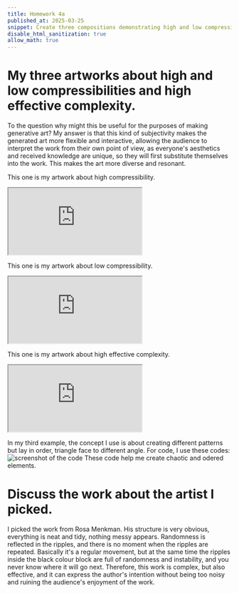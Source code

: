```yaml
---
title: Homework 4a
published_at: 2025-03-25
snippet: Create three compositions demonstrating high and low compressibilities and high effective complexity. Explain my thoughts toward the paper. Discuss the work about the artist I picked.
disable_html_sanitization: true
allow_math: true
---
```


# My three artworks about high and low compressibilities and high effective complexity.

To the question why might this be useful for the purposes of making generative art?
My answer is that this kind of subjectivity makes the generated art more flexible and interactive, allowing the audience to interpret the work from their own point of view, as everyone's aesthetics and received knowledge are unique, so they will first substitute themselves into the work. This makes the art more diverse and resonant.

This one is my artwork about high compressibility.

<iframe id="high compressibility" src="https://editor.p5js.org/jinhuiliang01/sketches/bQxevYc5p"></iframe>

<script type="module">

    const iframe  = document.getElementById (`high compressibility`)
    iframe.width  = iframe.parentNode.scrollWidth
    iframe.height = iframe.width * 9 / 16 + 42

</script>

This one is my artwork about low compressibility.

<iframe id="low compressibility" src="https://editor.p5js.org/jinhuiliang01/sketches/AqJx7AVys"></iframe>

<script type="module">

    const iframe  = document.getElementById (`low compressibility`)
    iframe.width  = iframe.parentNode.scrollWidth
    iframe.height = iframe.width * 9 / 16 + 42

</script>

This one is my artwork about high effective complexity.

<iframe id="high effective complexity" src="https://editor.p5js.org/jinhuiliang01/sketches/Bo-ZGA4MO"></iframe>

<script type="module">

    const iframe  = document.getElementById (`high effective complexity`)
    iframe.width  = iframe.parentNode.scrollWidth
    iframe.height = iframe.width * 9 / 16 + 42

</script>

In my third example, the concept I use is about creating different patterns but lay in order, triangle face to different angle. For code, I use these codes:
![screenshot of the code](/w04s1/screenshot1.jpg)
These code help me create chaotic and odered elements.

# Discuss the work about the artist I picked.

I picked the work from Rosa Menkman. His structure is very obvious, everything is neat and tidy, nothing messy appears. Randomness is reflected in the ripples, and there is no moment when the ripples are repeated. Basically it's a regular movement, but at the same time the ripples inside the black colour block are full of randomness and instability, and you never know where it will go next. Therefore, this work is complex, but also effective, and it can express the author's intention without being too noisy and ruining the audience's enjoyment of the work.
